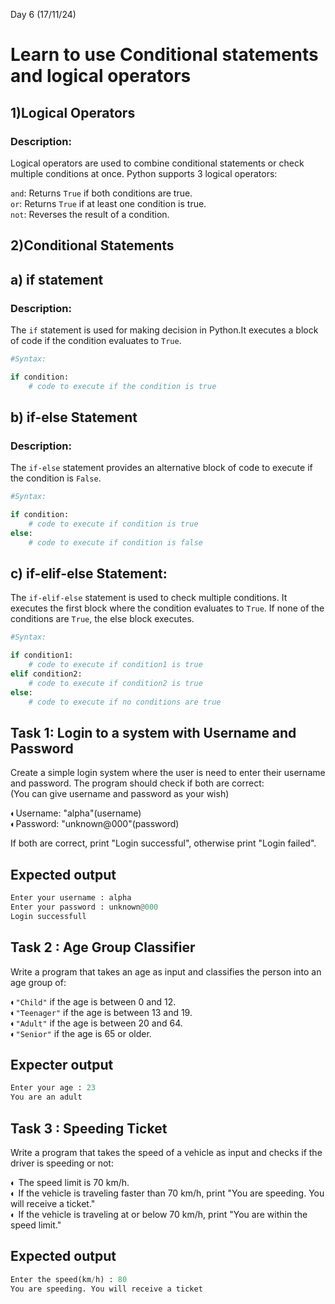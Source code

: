 Day 6 (17/11/24)

# Learn to use Conditional statements and logical operators

## 1)Logical Operators

### Description:  
Logical operators are used to combine conditional statements or check multiple conditions at once. Python supports 3 logical operators:  

`and`: Returns `True` if both conditions are true.  
`or`: Returns `True` if at least one condition is true.  
`not`: Reverses the result of a condition.  

## 2)Conditional Statements

## a) if statement

### Description:
The `if` statement is used for making decision in Python.It executes a block of code if the condition evaluates to `True`.
```python
#Syntax:

if condition:
    # code to execute if the condition is true
```

## b) if-else Statement

### Description:
The `if-else` statement provides an alternative block of code to execute if the condition is `False`.
```python
#Syntax:

if condition:
    # code to execute if condition is true
else:
    # code to execute if condition is false
```

## c) if-elif-else Statement:
The `if-elif-else` statement is used to check multiple conditions. It executes the first block where the condition evaluates to `True`. If none of the conditions are `True`, the else block executes.
```python
#Syntax:

if condition1:
    # code to execute if condition1 is true
elif condition2:
    # code to execute if condition2 is true
else:
    # code to execute if no conditions are true

```



## Task 1: Login to a system with Username and Password
Create a simple login system where the user is need to enter their username and password. The program should check if both are correct:  
(You can give username and password as your wish)  

 ◐Username: "alpha"(username)    
 ◐Password: "unknown@000"(password)  
 
If both are correct, print "Login successful", otherwise print "Login failed".    

## Expected output
```python
Enter your username : alpha
Enter your password : unknown@000
Login successfull
```

## Task 2 : Age Group Classifier
Write a program that takes an age as input and classifies the person into an age group of:

◐`"Child"` if the age is between 0 and 12.  
◐`"Teenager"` if the age is between 13 and 19.  
◐`"Adult"` if the age is between 20 and 64.  
◐`"Senior"` if the age is 65 or older.  

## Expecter output
```python
Enter your age : 23
You are an adult
```

## Task 3 : Speeding Ticket
Write a program that takes the speed of a vehicle as input and checks if the driver is speeding or not:  

◐ The speed limit is 70 km/h.  
◐ If the vehicle is traveling faster than 70 km/h, print "You are speeding. You will receive a ticket."  
◐ If the vehicle is traveling at or below 70 km/h, print "You are within the speed limit."  

## Expected output
```python
Enter the speed(km/h) : 80
You are speeding. You will receive a ticket
```


